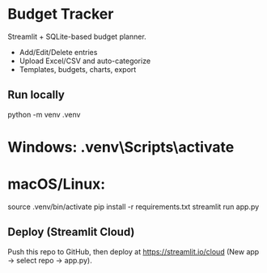 # Budget Tracker

Streamlit + SQLite-based budget planner.
- Add/Edit/Delete entries
- Upload Excel/CSV and auto-categorize
- Templates, budgets, charts, export

## Run locally
python -m venv .venv
# Windows: .venv\Scripts\activate
# macOS/Linux:
source .venv/bin/activate
pip install -r requirements.txt
streamlit run app.py

## Deploy (Streamlit Cloud)
Push this repo to GitHub, then deploy at https://streamlit.io/cloud (New app → select repo → app.py).
